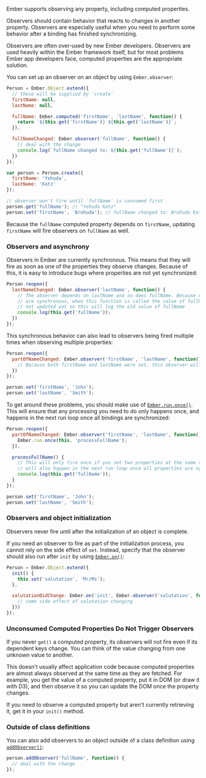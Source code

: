 Ember supports observing any property, including computed properties.

Observers should contain behavior that reacts to changes in another property. Observers are especially useful when you need to perform some behavior after a binding has finished synchronizing.

Observers are often over-used by new Ember developers. Observers are used heavily within the Ember framework itself, but for most problems Ember app developers face, computed properties are the appropriate solution.

You can set up an observer on an object by using `Ember.observer`:

```javascript
Person = Ember.Object.extend({
  // these will be supplied by `create`
  firstName: null,
  lastName: null,

  fullName: Ember.computed('firstName', 'lastName', function() {
    return `${this.get('firstName')} ${this.get('lastName')}`;
  }),

  fullNameChanged: Ember.observer('fullName', function() {
    // deal with the change
    console.log(`fullName changed to: ${this.get('fullName')}`);
  })
});

var person = Person.create({
  firstName: 'Yehuda',
  lastName: 'Katz'
});

// observer won't fire until `fullName` is consumed first
person.get('fullName'); // "Yehuda Katz"
person.set('firstName', 'Brohuda'); // fullName changed to: Brohuda Katz
```

Because the `fullName` computed property depends on `firstName`, updating `firstName` will fire observers on `fullName` as well.

### Observers and asynchrony

Observers in Ember are currently synchronous. This means that they will fire as soon as one of the properties they observe changes. Because of this, it is easy to introduce bugs where properties are not yet synchronized:

```javascript
Person.reopen({
  lastNameChanged: Ember.observer('lastName', function() {
    // The observer depends on lastName and so does fullName. Because observers
    // are synchronous, when this function is called the value of fullName is
    // not updated yet so this will log the old value of fullName
    console.log(this.get('fullName'));
  })
});
```

This synchronous behavior can also lead to observers being fired multiple times when observing multiple properties:

```javascript
Person.reopen({
  partOfNameChanged: Ember.observer('firstName', 'lastName', function() {
    // Because both firstName and lastName were set, this observer will fire twice.
  })
});

person.set('firstName', 'John');
person.set('lastName', 'Smith');
```

To get around these problems, you should make use of [`Ember.run.once()`](http://emberjs.com/api/classes/Ember.run.html#method_once). This will ensure that any processing you need to do only happens once, and happens in the next run loop once all bindings are synchronized:

```javascript
Person.reopen({
  partOfNameChanged: Ember.observer('firstName', 'lastName', function() {
    Ember.run.once(this, 'processFullName');
  }),

  processFullName() {
    // This will only fire once if you set two properties at the same time, and
    // will also happen in the next run loop once all properties are synchronized
    console.log(this.get('fullName'));
  }
});

person.set('firstName', 'John');
person.set('lastName', 'Smith');
```

### Observers and object initialization

Observers never fire until after the initialization of an object is complete.

If you need an observer to fire as part of the initialization process, you cannot rely on the side effect of `set`. Instead, specify that the observer should also run after `init` by using [`Ember.on()`](http://emberjs.com/api/classes/Ember.html#method_on):

```javascript
Person = Ember.Object.extend({
  init() {
    this.set('salutation', 'Mr/Ms');
  },

  salutationDidChange: Ember.on('init', Ember.observer('salutation', function() {
    // some side effect of salutation changing
  }))
});
```

### Unconsumed Computed Properties Do Not Trigger Observers

If you never `get()` a computed property, its observers will not fire even if its dependent keys change. You can think of the value changing from one unknown value to another.

This doesn't usually affect application code because computed properties are almost always observed at the same time as they are fetched. For example, you get the value of a computed property, put it in DOM (or draw it with D3), and then observe it so you can update the DOM once the property changes.

If you need to observe a computed property but aren't currently retrieving it, get it in your `init()` method.

### Outside of class definitions

You can also add observers to an object outside of a class definition using [`addObserver()`](http://emberjs.com/api/classes/Ember.Object.html#method_addObserver):

```javascript
person.addObserver('fullName', function() {
  // deal with the change
});
```